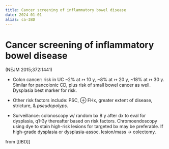 ```yaml
---
title: Cancer screening of inflammatory bowel disease
date: 2024-01-01
alias: ca-IBD
---
```


# Cancer screening of inflammatory bowel disease

(NEJM 2015;372:1441)

- Colon cancer: risk in UC ~2% at ↣ 10 y, ~8% at ↣ 20 y, ~18% at ↣ 30 y. Similar for pancolonic CD, plus risk of small bowel cancer as well. Dysplasia best marker for risk.
- Other risk factors include: PSC, ⊕ FHx, greater extent of disease, stricture, & _pseudopolyps_.

- Surveillance: colonoscopy w/ random bx 8 y after dx to eval for dysplasia, q1-3y thereafter based on risk factors. Chromoendoscopy using dye to stain high-risk lesions for targeted bx may be preferable. If high-grade dysplasia or dysplasia-assoc. lesion/mass → colectomy.

from [[IBD]]
